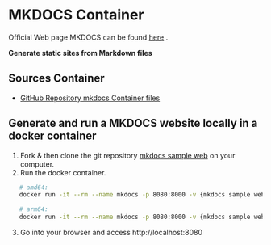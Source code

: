 # MKDOCS Container

Official Web page MKDOCS can be found [here](https://www.mkdocs.org) .

**Generate static sites from Markdown files**

## Sources Container

- [GitHub Repository mkdocs Container files](https://github.com/peterhee/DockerContainer/tree/master/mkdocs)

## Generate and run a MKDOCS website locally in a docker container

1. Fork & then clone the git repository
   [mkdocs sample web](git@github.com:martinlingstuyl/blimped-mkdocs.git) on
   your computer.
2. Run the docker container.

```bash
   # amd64:
   docker run -it --rm --name mkdocs -p 8080:8000 -v {mkdocs sample web folder}:/site docker.io/pheese/mkdocs:amd64

   # arm64:
   docker run -it --rm --name mkdocs -p 8080:8000 -v {mkdocs sample web folder}:/site docker.io/pheese/mkdocs:arm64
```

3. Go into your browser and access http://localhost:8080
